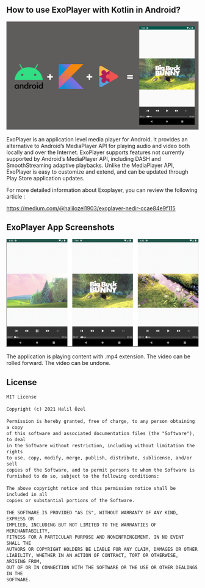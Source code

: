## How to use ExoPlayer with Kotlin in Android?

![ExoPlayer](exoplayer.png)

ExoPlayer is an application level media player for Android. It provides an alternative to Android’s MediaPlayer API for playing audio and video both locally and over the Internet. ExoPlayer supports features not currently supported by Android’s MediaPlayer API, including DASH and SmoothStreaming adaptive playbacks. Unlike the MediaPlayer API, ExoPlayer is easy to customize and extend, and can be updated through Play Store application updates.

For more detailed information about Exoplayer, you can review the following article :

https://medium.com/@halilozel1903/exoplayer-nedir-ccae84e9f115

## ExoPlayer App Screenshots

![ExoPlayer](exoplayerScreens.png)

The application is playing content with .mp4 extension. The video can be rolled forward. The video can be undone.

## License
```
MIT License

Copyright (c) 2021 Halil Özel

Permission is hereby granted, free of charge, to any person obtaining a copy
of this software and associated documentation files (the "Software"), to deal
in the Software without restriction, including without limitation the rights
to use, copy, modify, merge, publish, distribute, sublicense, and/or sell
copies of the Software, and to permit persons to whom the Software is
furnished to do so, subject to the following conditions:

The above copyright notice and this permission notice shall be included in all
copies or substantial portions of the Software.

THE SOFTWARE IS PROVIDED "AS IS", WITHOUT WARRANTY OF ANY KIND, EXPRESS OR
IMPLIED, INCLUDING BUT NOT LIMITED TO THE WARRANTIES OF MERCHANTABILITY,
FITNESS FOR A PARTICULAR PURPOSE AND NONINFRINGEMENT. IN NO EVENT SHALL THE
AUTHORS OR COPYRIGHT HOLDERS BE LIABLE FOR ANY CLAIM, DAMAGES OR OTHER
LIABILITY, WHETHER IN AN ACTION OF CONTRACT, TORT OR OTHERWISE, ARISING FROM,
OUT OF OR IN CONNECTION WITH THE SOFTWARE OR THE USE OR OTHER DEALINGS IN THE
SOFTWARE.
```
